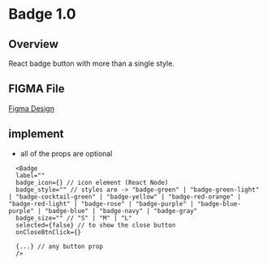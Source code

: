 # Badge 1.0 

## Overview

React badge button with more than a single style.

## FIGMA File
[Figma Design](https://www.figma.com/file/Q3aIuqsK0HWrUrOElSFEIb/TORCH-Glare-V1.4.2?type=design&node-id=3800-170190&mode=dev)

## implement 

- all of the props are optional

```tsx
  <Badge
  label=""
  badge_icon={} // icon element (React Node)
  badge_style="" // styles are -> "badge-green" | "badge-green-light" | "badge-cocktail-green" | "badge-yellow" | "badge-red-orange" | "badge-red-light" | "badge-rose" | "badge-purple" | "badge-blue-purple" | "badge-blue" | "badge-navy" | "badge-gray"
  badge_size="" // "S" | "M" | "L"
  selected={false} // to show the close button
  onCloseBtnClick={}

  {...} // any button prop
  />
```










